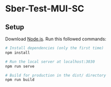 # Sber-Test-MUI-SC

## Setup

Download [Node.js](https://nodejs.org/en/download/).
Run this followed commands:

```bash
# Install dependencies (only the first time)
npm install

# Run the local server at localhost:3030
npm run serve

# Build for production in the dist/ directory
npm run build
```
